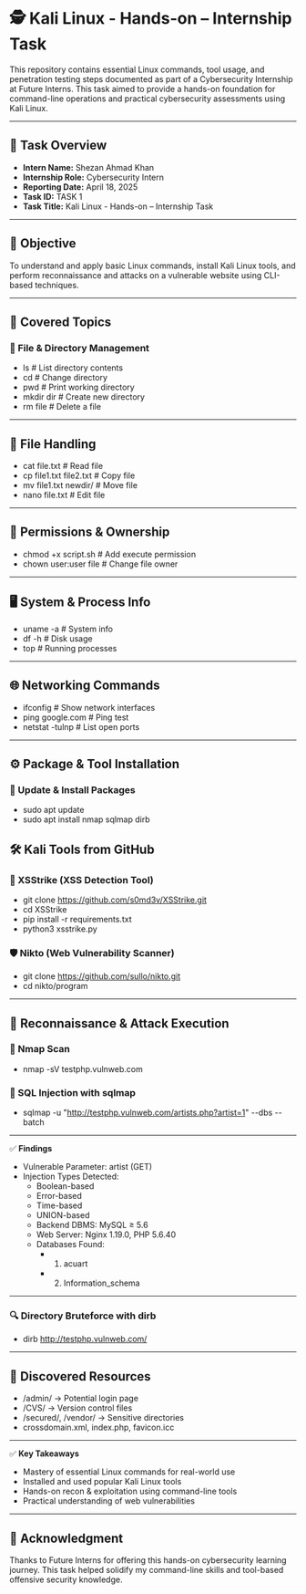 # 🕵️ Kali Linux - Hands-on – Internship Task

This repository contains essential Linux commands, tool usage, and penetration testing steps documented as part of a Cybersecurity Internship at Future Interns. This task aimed to provide a hands-on foundation for command-line operations and practical cybersecurity assessments using Kali Linux.

---

## 📌 Task Overview

- **Intern Name:** Shezan Ahmad Khan
- **Internship Role:** Cybersecurity Intern  
- **Reporting Date:** April 18, 2025  
- **Task ID:** TASK 1 
- **Task Title:** Kali Linux - Hands-on – Internship Task
---

## 🎯 Objective

To understand and apply basic Linux commands, install Kali Linux tools, and perform reconnaissance and attacks on a vulnerable website using CLI-based techniques.

---

## 📂 Covered Topics

### 🔧 File & Directory Management

- ls           # List directory contents
- cd           # Change directory
- pwd          # Print working directory
- mkdir dir    # Create new directory
- rm file      # Delete a file

---

## 📄 File Handling

- cat file.txt            # Read file
- cp file1.txt file2.txt  # Copy file
- mv file1.txt newdir/    # Move file
- nano file.txt           # Edit file

---

## 🔐 Permissions & Ownership

- chmod +x script.sh      # Add execute permission
- chown user:user file    # Change file owner

---

## 🖥️ System & Process Info

- uname -a       # System info
- df -h          # Disk usage
- top            # Running processes

---

## 🌐 Networking Commands

- ifconfig       # Show network interfaces
- ping google.com # Ping test
- netstat -tulnp  # List open ports

---

## ⚙️ Package & Tool Installation

### 🔄 Update & Install Packages

- sudo apt update
- sudo apt install nmap sqlmap dirb

## 🛠️ Kali Tools from GitHub

### 🔎 XSStrike (XSS Detection Tool)

- git clone https://github.com/s0md3v/XSStrike.git
- cd XSStrike
- pip install -r requirements.txt
- python3 xsstrike.py

### 🛡️ Nikto (Web Vulnerability Scanner)

- git clone https://github.com/sullo/nikto.git
- cd nikto/program

---

## 🎯 Reconnaissance & Attack Execution

### 📍 Nmap Scan

- nmap -sV testphp.vulnweb.com

### 🧬 SQL Injection with sqlmap

- sqlmap -u "http://testphp.vulnweb.com/artists.php?artist=1" --dbs --batch

---

✅ **Findings**

- Vulnerable Parameter: artist (GET)
- Injection Types Detected:
    - Boolean-based
    - Error-based
    - Time-based
    - UNION-based
    - Backend DBMS: MySQL ≥ 5.6
    - Web Server: Nginx 1.19.0, PHP 5.6.40
    - Databases Found:
      - 1. acuart
      - 2. Information_schema

---

### 🔍 Directory Bruteforce with dirb

- dirb http://testphp.vulnweb.com/

---

## 📂 Discovered Resources

- /admin/ → Potential login page
- /CVS/ → Version control files
- /secured/, /vendor/ → Sensitive directories
- crossdomain.xml, index.php, favicon.icc

---

✅ **Key Takeaways**

- Mastery of essential Linux commands for real-world use
- Installed and used popular Kali Linux tools
- Hands-on recon & exploitation using command-line tools
- Practical understanding of web vulnerabilities

---

## 📌 Acknowledgment

Thanks to Future Interns for offering this hands-on cybersecurity learning journey. This task helped solidify my command-line skills and tool-based offensive security knowledge.
